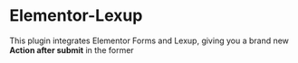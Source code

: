# Elementor-Lexup

This plugin integrates Elementor Forms and Lexup, giving you a brand new **Action after submit** in the former
